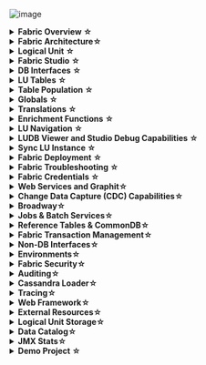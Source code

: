 ![image](/articles/images/welcome_to_wiki.png)
<meta name="google-site-verification" content="IJmQ9-boTYLbHPdfk46dZofapWD_WJAn1TlNP9E8W7s" />
<details>
<summary markdown="span"><strong>Fabric Overview <strong><a href="/articles/01_fabric_overview/README.md" style="text-decoration: none;">&#9734;</a></summary>
<!----<summary markdown="span"><strong>Fabric Overview<strong></summary>-->
<ul>
        <li><a href="/articles/01_fabric_overview/01_what%20is%20fabric.md">What is Fabric?</a></li>
        <li><a href="/articles/01_fabric_overview/02_fabric_glossary.md">Fabric Glossary</a></li>
</ul>
</details>

<details>
<summary markdown="span"><strong>Fabric Architecture<strong><a href="/articles/02_fabric_architecture/README.md" style="text-decoration: none;">&#9734;</a></summary><ul>
<li><a href="/articles/02_fabric_architecture/01_fabric_architecture_overview.md">Fabric Architecture Overview</a></li>
<li><a href="/articles/02_fabric_architecture/02_fabric_directories.md">Fabric Server- Main Directories</a></li>
<li><a href="/articles/02_fabric_architecture/03_fabric_basics_getting_started.md">Fabric Basics - Getting Started</a></li>
<li><a href="/articles/02_fabric_architecture/04_fabric_commands.md">Fabric Commands</a></li>
<li><a href="/articles/02_fabric_architecture/05_fabric_main_configuration_files.md">Fabric- Main Configuration Files</a></li>
<li><a href="/articles/02_fabric_architecture/06_cassandra_keyspaces_for_fabric.md">Cassandra Keyspaces for Fabric</a></li>
<li><a href="/articles/02_fabric_architecture/07_cassandra_basic_commands.md">Cassandra Basic Commands</a></li>
<li><a href="/articles/02_fabric_architecture/08_kafka_basic_commands.md">Kafka Basic Commands</a></li>
</ul>
</details>

<details>
<summary markdown="span"><strong>Logical Unit <strong><a href="/articles/03_logical_units/README.md" style="text-decoration: none;">&#9734;</a></summary><ul>
<li><a href="/articles/03_logical_units/01_LU_overview.md">LU Overview</a></li>
<li><a href="/articles/03_logical_units/02_create_a_logical_unit_flow.md">Create a Logical Unit - Flow</li>
<li><a href="/articles/03_logical_units/03_LU_schema_window.md">LU Schema Window</li>
<li><a href="/articles/03_logical_units/04_LU_properties.md">LU Properties</a></li>
<li><a href="/articles/03_logical_units/05_create_a_new_LU_object.md">Create New LU Object</a></li>
<li><a href="/articles/03_logical_units/06_auto_discovery_wizard.md">Auto Discovery Wizard</a></li>
<li><a href="/articles/03_logical_units/07_build__or_update_an_LU_schema.md">Auto Discovery - Build or Update LU Schema</a></li>
<li><a href="/articles/03_logical_units/08_define_root_table_and_instance_ID_LU_schema.md">Set Root Table and Instance ID Column</a></li>
<li><a href="/articles/03_logical_units/09_add_table_to_a_schema.md">Add a Table to a Schema</a></li>
<li><a href="/articles/03_logical_units/10_delete_table_from_a_schema.md">Delete a Table from a Schema</a></li>
<li><a href="/articles/03_logical_units/11_add_delete_table_population.md">Add/Delete Population from LU Schema</a></li>
<li><a href="/articles/03_logical_units/12_LU_hierarchy_and_linking_table_population.md">LU Hierarchy and Linking Table Populations</a></li>
<li><a href="/articles/03_logical_units/13_disable_enable_populations_in_schema.md">Disable/Enable Populations in the Schema</a></li>
<li><a href="/articles/03_logical_units/14_edit%20enrichment%20order.md">Edit Enrichment Order</a></li>
<li><a href="/articles/03_logical_units/15_LU_schema_edit_reference_tab.md">Editing References Tab</a></li>
<li><a href="/articles/03_logical_units/16_LU_schema_group_and_ungroup_tables.md">LU Schema: Group and Ungroup Tables</a></li>
<li><a href="/articles/03_logical_units/17_LU_schema_change_root_table.md">LU Schema: Change Root Table</a></li>
<li><a href="/articles/03_logical_units/18_LU_schema_refresh_LU_options.md">LU Schema: Refresh LU Options</a></li>
                </ul>
       </li>
</ul>
</details>

<details>
<summary markdown="span"><strong>Fabric Studio <strong><a href="/articles/04_fabric_studio/README.md" style="text-decoration: none;">&#9734;</a></summary><ul>
<li><a href="/articles/04_fabric_studio/01_UI_components_and_menus.md">Components and Menus</a></li>
<li><a href="/articles/04_fabric_studio/02_window_tab_context_menu.md">Window Tab Context Menu</li>
<li><a href="/articles/04_fabric_studio/03_diagram_and_toolbars.md">Diagrams and Toolbars</li>
<li><a href="/articles/04_fabric_studio/04_user_preferences.md">User Preferences</a></li>
<li><a href="/articles/04_fabric_studio/05_creating_a_new_project.md">Creating a New Project</a></li>
<li><a href="/articles/04_fabric_studio/06_adding_fabric_projects_to_version_control.md">Adding Fabric Projects to Version Control</a></li>
<li><a href="/articles/04_fabric_studio/07_best_practices_for_working_with_GIT_and_SVN.md">Best Practices for Working with GIT and SVN</a></li>
<li><a href="/articles/04_fabric_studio/08_fabric_project_tree.md">Fabric Project Tree</a></li>
<li><a href="/articles/04_fabric_studio/09_logic_files_and_categories.md">Logic Files and Categories</a></li>
<li><a href="/articles/04_fabric_studio/10_fabric_studio_validating_java_code_within_a_project.md">Fabric Studio Java Code Validation</a></li>
<li><a href="/articles/04_fabric_studio/11_fabric_studio_exporting_and_importing%20a_fabric_project.md">Fabric Project</a></li>
<li><a href="/articles/04_fabric_studio/12_shared_objects.md">Shared Objects</a></li>
</ul>
        </ul>
</details>

<details>
<summary markdown="span"><strong>DB Interfaces <strong><a href="/articles/05_DB_interfaces/README.md" style="text-decoration: none;">&#9734;</a></summary><ul>     
<li><a href="/articles/05_DB_interfaces/01_interfaces_overview.md"> Interfaces Overview</a></li>
<li><a href="/articles/05_DB_interfaces/02_interfaces_source_analysis_guidelines.md">Interfaces Source Analysis Guidelines</li>
<li><a href="/articles/05_DB_interfaces/03_DB_interfaces_overview.md">DB Interfaces Overview</li>
<li><a href="/articles/05_DB_interfaces/04_creating_a_new_database_interface.md">Creating a New Database Interface</a></li>
<li><a href="/articles/05_DB_interfaces/05_adding_a_fabric_remote_interface_type.md">Adding Fabric to Interface Type</a></li>
<li><a href="/articles/05_DB_interfaces/06_editing_interface_settings.md">Editing Interface Settings</a></li>
<li><a href="/articles/05_DB_interfaces/07_deleting_disabling_an_interface.md">Deleting Disabling an Interface</a></li>
<li><a href="/articles/05_DB_interfaces/08_clearing_the_database_objects_cache.md">Clearing DB Object Cache</a></li>
<li><a href="/articles/05_DB_interfaces/09_fabric_API_for_DB_interfaces.md">Fabric API for DB Interface</a></li>
<li><a href="/articles/05_DB_interfaces/10_database_types.md">Database Types</a></li>
        </ul>
</ul>
</details>

<details>
<summary markdown="span"><strong>LU Tables <strong><a href="/articles/06_LU_tables/README.md" style="text-decoration: none;">&#9734;</a></summary> <ul>
<li><a href="/articles/06_LU_tables/01_LU_tables_overview.md">LU Tables Overview</a></li>
<li><a href="/articles/06_LU_tables/02_create_an_LU_table.md">Create an LU Table</li>
<li><a href="/articles/06_LU_tables/03_table_indexes.md">Table Indexes</li>
<li><a href="/articles/06_LU_tables/04_table_properties.md">Table Properties</a></li>
</ul>
        </ul>
</details>
<details>
<summary markdown="span"><strong>Table Population <strong><a href="/articles/07_table_population/README.md" style="text-decoration: none;">&#9734;</a></summary><ul>
<li><a href="/articles/07_table_population/01_table_population_overview.md">Table Population Overview</a></li>
<li><a href="/articles/07_table_population/02_source_object_types.md">Source Object Types</li>
<li><a href="/articles/07_table_population/03_creating_a_new_table_population.md">Creating a New Table Population</li>
<li><a href="/articles/07_table_population/04_table_population_properties_tab.md">Table Population Properties Tab</a></li>
<li><a href="/articles/07_table_population/05_table_population_mode.md">Table Population Mode</a></li>
<li><a href="/articles/07_table_population/06_table_population_transformation_rules.md">Table Population Transformation Rules</a></li>
<li><a href="/articles/07_table_population/07_fabric_built_in_functions.md">Fabric Built-in Functions</a></li>
<li><a href="/articles/07_table_population/08_project_functions.md">Project Functions</a></li>
<li><a href="/articles/07_table_population/10_creating_a_project_function.md">Creating a Project Function</a></li>
<li><a href="/articles/07_table_population/11_1_creating_or_editing_a_root_function.md">Creating or Editing a Root Function</a></li>
<li><a href="/articles/07_table_population/11_2_root_functions_code_examples.md">Root Functions - Code Examples</a></li>
<li><a href="/articles/07_table_population/11_3_creating_an_LUDB_function.md">Creating an LUDB Function</a></li>
<li><a href="/articles/07_table_population/11_4_creating_a_trigger_function.md">Creating a Trigger Function</a></li>
<li><a href="/articles/07_table_population/11_5_creating_an_event_function.md">Creating an Event Function</a></li>
<li><a href="/articles/07_table_population/11_lookup_tables.md">Lookup Tables</a></li>
<li><a href="/articles/07_table_population/12_table_population_diagram_outline.md">Table Population Diagram Outline</a></li>
<li><a href="/articles/07_table_population/13_LU_table_population_execution_order.md">Table Population Excecution Order</a></li>
<li><a href="/articles/07_table_population/14_table_population_based_Broadway.md">Table Population Based on a Broadway Flow</a></li>
</ul>
                </ul>
</details>


<details>
<summary markdown="span"><strong>Globals <strong><a href="/articles/08_globals/README.md" style="text-decoration: none;">&#9734;</a></summary><ul>
<li><a href="/articles/08_globals/01_globals_overview.md">Globals Overview</a></li>
<li><a href="/articles/08_globals/02_globals_use_cases.md">Globals Use Cases</li>
<li><a href="/articles/08_globals/03_set_globals.md">Set Globals</li>
<li><a href="/articles/08_globals/04_globals_code_examples.md">Globals Code Examples</a></li>
        </ul>
        </ul>
</details>

<details>
<summary markdown="span"><strong>Translations <strong><a href="/articles/09_translations/README.md" style="text-decoration: none;">&#9734;</a></summary><ul>
<li><a href="/articles/09_translations/01_translations_overview_and_use_cases.md">Translations Overview</a></li>
<li><a href="/articles/09_translations/02_creating_a_new_translation_in_fabric.md">Creating a New Translation in Fabric</a></li>
<li><a href="/articles/09_translations/03_data_population_in_a_translation.md">Data Population in Translation</a></li>
<li><a href="/articles/09_translations/04_using_translations_in_fabric.md">Using Translations in Fabric</a></li>
<li><a href="/articles/09_translations/05_translations_code_examples.md">Translations Code Examples</a></li>
</ul>
</ul>
</details>

<details>
<summary markdown="span"><strong>Enrichment Functions <strong><a href="/articles/10_enrichment_function/README.md" style="text-decoration: none;">&#9734;</a></summary><ul>
<li><a href="/articles/10_enrichment_function/01_enrichment_function_overview.md">Enrichment Function Overview</a></li>
<li><a href="/articles/10_enrichment_function/02_enrichment_vs_root_func_comparison_analysis.md">Enrichment vs. Root Function - Comparison Analysis</a></li>
<li><a href="/articles/10_enrichment_function/03_create_edit_enrichment_function.md">Create / Edit an Enrichment Function</a></li>
<li><a href="/articles/10_enrichment_function/04_code_examples_enrichment_function.md">Code Examples of Enrichment Function</a></li>
</ul>
        </ul>
</details>

<details>
<summary markdown="span"><strong>LU Navigation <strong><a href="/articles/12_LU_navigation/README.md" style="text-decoration: none;">&#9734;</a></summary><ul>
<li><a href="/articles/12_LU_navigation/01_Navigating_an_LU_schema.md">Navigating an LU Schema</a></li>
<li><a href="/articles/12_LU_navigation/02_searching_a_fabric_project.md">Searching a Fabric Project</a></li>
</ul>
        </ul>
</details>

<details>
<summary markdown="span"><strong>LUDB Viewer and Studio Debug Capabilities <strong><a href="/articles/13_LUDB_viewer_and_studio_debug_capabilities/README.md" style="text-decoration: none;">&#9734;</a></summary><ul>
<li><a href="/articles/13_LUDB_viewer_and_studio_debug_capabilities/01_data_viewer.md">Data Viewer</a></li>
<li><a href="/articles/13_LUDB_viewer_and_studio_debug_capabilities/02_fabric_studio_log_files.md">Fabric Studio Log Files</a></li>
<li><a href="/articles/13_LUDB_viewer_and_studio_debug_capabilities/03_debug_table_population.md">Debug Table Population</a></li>
</ul>
        </ul>
</details>

<details>
<summary markdown="span"><strong>Sync LU Instance <strong><a href="/articles/14_sync_LU_instance/README.md" style="text-decoration: none;">&#9734;</a></summary><ul>
<li><a href="/articles/14_sync_LU_instance/01_sync_LUI_overview.md">Sync LUI Overview</a></li>
<li><a href="/articles/14_sync_LU_instance/02_sync_modes.md">Sync Modes</li>
<li><a href="/articles/14_sync_LU_instance/03_sync_ignore_source_exception.md">Sync- Ignore Source Exception</li>
<li><a href="/articles/14_sync_LU_instance/04_sync_methods.md">Sync Methods</a></li>
<li><a href="/articles/14_sync_LU_instance/05_sync_decision_functions.md">Sync – Decision Functions</a></li>
<li><a href="/articles/14_sync_LU_instance/06_sync_decision_functions_recommendations.md">Sync Decision Functions Recommendations</a></li>
<li><a href="/articles/14_sync_LU_instance/07_sync_levels.md">Sync Levels</a></li>
<li><a href="/articles/14_sync_LU_instance/08_sync_timeout.md">Sync Timeout</a></li>
<li><a href="/articles/14_sync_LU_instance/09_skip_sync.md">Skip Sync</a></li>
<li><a href="/articles/14_sync_LU_instance/10_sync_behavior_summary.md">Sync Behavior Summary</a></li>
        </ul>
</ul>
</details>

<details>
<summary markdown="span"><strong>Fabric Deployment <strong><a href="/articles/16_deploy_fabric/README.md" style="text-decoration: none;">&#9734;</a></summary><ul>
<li><a href="/articles/16_deploy_fabric/01_deploy_Fabric_project.md">Deploy Fabric Project</a></li>
<li><a href="/articles/16_deploy_fabric/02_deploy_from_Fabric_Studio.md">Deploy from Fabric Studio</a></li>
<li><a href="/articles/16_deploy_fabric/03_offline_deploy.md">Offline Deploy</a></li>
</ul>
        </ul>
</details>

<details>
<summary markdown="span"><strong>Fabric Troubleshooting <strong><a href="/articles/21_Fabric_troubleshooting/README.md" style="text-decoration: none;">&#9734;</a></summary><ul>
<li><a href="/articles/21_Fabric_troubleshooting/01_Fabric_troubleshooting_overview.md">Fabric Troubleshooting Overview</a></li>
<li><a href="/articles/21_Fabric_troubleshooting/02_Fabric_troubleshooting_log_files.md">Fabric Troubleshooting Log Files</a></li>
</ul>
        </ul>
</details>

<details>
<summary markdown="span"><strong>Fabric Credentials <strong><a href="/articles/17_fabric_credentials/README.md" style="text-decoration: none;">&#9734;</a></summary><ul>
<li><a href="/articles/17_fabric_credentials/01_fabric_credentials_overview.md">Fabric Credentials Overview</a></li>
<li><a href="/articles/17_fabric_credentials/02_fabric_credentials_commands.md">Fabric Credentials Commands</a></li>
<li><a href="/articles/17_fabric_credentials/03_fabric_credentials_backup.md">Fabric Credentials Backup</a></li>
</ul>
        </ul>
</details>

<details>
<summary markdown="span"><strong>Web Services and Graphit<strong><a href="/articles/15_web_services_and_graphit/README.md" style="text-decoration: none;">&#9734;</a></summary><ul>
<li><a href="/articles/15_web_services_and_graphit/01_web_services_overview.md">Overview</a></li>
<li><a href="/articles/15_web_services_and_graphit/02_web_services_properties.md">Properties</a></li>
<li><a href="/articles/15_web_services_and_graphit/03_create_a_web_service.md">Create a Web Service</a></li>
<li><a href="/articles/15_web_services_and_graphit/04_web_services_function_basic_structure.md">Function Basic Structure</a></li>
<li><a href="/articles/15_web_services_and_graphit/05_edit_web_service_code.md">Edit Web Service Code</a></li>
<li><a href="/articles/15_web_services_and_graphit/06_web_services_code_examples.md">Code Examples</a></li>
<li><a href="/articles/15_web_services_and_graphit/07_deploy_web_services.md">Deploy Web Services</a></li>
<li><a href="/articles/15_web_services_and_graphit/08_web_services_input_parameters.md">Web Service Input Parameters</a></li>
<li><a href="/articles/15_web_services_and_graphit/09_swagger.md">Swagger</a></li>
<li><a href="/articles/15_web_services_and_graphit/10_legacy_annotation.md">Legacy Annotation</a></li>
<li><a href="/articles/15_web_services_and_graphit/11_response_codes.md">Response Codes</a></li>
<li><a href="/articles/15_web_services_and_graphit/12_Supported_Verbs_Get.md">Supported Verbs - GET</a></li>
<li><a href="/articles/15_web_services_and_graphit/13_Supported_Verbs_Post.md">Supported Verbs - POST</a></li>
<li><a href="/articles/15_web_services_and_graphit/14_Supported_Verbs_Put.md">Supported Verbs - PUT</a></li>
<li><a href="/articles/15_web_services_and_graphit/15_Supported_Verbs_Delete.md">Supported Verbs - DELETE</a></li>
<li><a href="/articles/15_web_services_and_graphit/16_rest_api_additions.md">REST API Additions</a></li>
<li><a href="/articles/15_web_services_and_graphit/17_Graphit/01_graphit_overview.md">Graphit Overview</a></li>
<li><a href="/articles/15_web_services_and_graphit/17_Graphit/02_create_and_edit_a_graphit_file.md">Create and Edit a Graphit File</a></li> 
<li><a href="/articles/15_web_services_and_graphit/17_Graphit/03_graphit_node_types.md">Graphit Nodes Types</a></li> 
<li><a href="/articles/15_web_services_and_graphit/17_Graphit/04_graphit_node_properties.md">Graphit Nodes Properties</a></li> 
<li><a href="/articles/15_web_services_and_graphit/17_Graphit/05_graphit_debugging.md">Graphit Debugging</a></li> 
<li><a href="/articles/15_web_services_and_graphit/17_Graphit/06_using_graphit_files_with_parameters.md">Graphit Parameters</a></li> 
<li><a href="/articles/15_web_services_and_graphit/17_Graphit/07_invoking_graphit_files.md">Invoking Graphit Files</a></li> 
<li><a href="/articles/15_web_services_and_graphit/17_Graphit/08_invoke_javacode_from_graphit.md">Invoke Java from Graphit</a></li> 
<li><a href="/articles/15_web_services_and_graphit/17_Graphit/09_invoke_graphit_from_outside_studio.md">Invoke Graphit from Outside Fabric Studio</a></li> 
<li><a href="/articles/15_web_services_and_graphit/17_Graphit/10_graphit_examples.md">Graphit Examples</a></li>
</ul> 
         </ul>
</details>
<details>
<summary markdown="span"><strong>Change Data Capture (CDC) Capabilities<strong><a href="/articles/18_fabric_cdc/README.md" style="text-decoration: none;">&#9734;</a></summary><ul>
<li><a href=/articles/18_fabric_cdc/01_change_data_capture_overview.md>CDC Overview</a></li>
<li><a href="/articles/18_fabric_cdc/02_cdc_process_architecture.md">CDC Process Architecture</a></li>
<li><a href="/articles/18_fabric_cdc/03_cdc_messages.md">CDC Messages</a></li>
<li><a href="/articles/18_fabric_cdc/04_cdc_publication_flow.md">CDC Publication Flow</a></li>
<li><a href="/articles/18_fabric_cdc/05_cdc_consumers_implementation.md">CDC Implementation Steps</a></li>
<li><a href="/articles/18_fabric_cdc/06_cdc_configuration.md">CDC Configuration</a></li>
<li><a href="/articles/18_fabric_cdc/cdc_consumers/README.md">CDC Consumers</a></li>   
</ul> 
</ul> 
</details>        
<details>
<summary markdown="span"><strong>Broadway<strong><a href="/articles/19_Broadway/README.md" style="text-decoration: none;">&#9734;</a></summary><ul>
<li><a href="/articles/19_Broadway/01_broadway_overview.md">Broadway Overview</a></li>
<li><a href="/articles/19_Broadway/02_broadway_high_level_components.md">Broadway High Level Components</a></li>
<li><a href="/articles/19_Broadway/02a_broadway_flow_overview.md">Broadway Flow Overview</a></li>
<li><a href="/articles/19_Broadway/03_broadway_actor.md">Broadway Actor Overview</a></li>
<li><a href="/articles/19_Broadway/03_broadway_actor_window.md">Broadway Actor Window</a></li>
<li><a href="/articles/19_Broadway/04_built_in_actor_types.md">Built-in Actor Types</a></li>
<li><a href="/articles/19_Broadway/actors/README.md">Actors Specifications and Examples</a></li>
<li><a href="/articles/19_Broadway/05_data_types.md">Broadway Data Types</a></li>
<li><a href="/articles/19_Broadway/06_export_actor.md">Actor Inheritance Mechanism</a></li>
<li><a href="/articles/19_Broadway/07_broadway_flow_linking_actors.md">Linking Actors in Broadway Flow</a></li>  
<li><a href="/articles/19_Broadway/08_show_only_connected_actors.md">Show Only Connected Actors</a></li>  
<li><a href="/articles/19_Broadway/09_broadway_integration_with_Fabric.md">Broadway Integration with Fabric</a></li>
<li><a href="/articles/19_Broadway/17_tutorial_and_flow_examples.md">Broadway Tutorial and Flow Examples</a></li>
<li><a href="/articles/19_Broadway/18_broadway_flow_window.md">Broadway Flow Window</a></li>
<li><a href="/articles/19_Broadway/19_broadway_flow_stages.md">Broadway Stages</a></li>
<li><a href="/articles/19_Broadway/21_iterations.md">Iterations in Broadway</a></li>
<li><a href="/articles/19_Broadway/21a_iterations_addnl.md">Complex Iteration Flows</a></li>
<li><a href="/articles/19_Broadway/22_broadway_flow_inner_flows.md">Inner Flows</a></li>
<li><a href="/articles/19_Broadway/23_transactions.md">Transactions</a></li>
<li><a href="/articles/19_Broadway/24_error_handling.md">Error Handling</a></li>
<li><a href="/articles/19_Broadway/25_broadway_flow_window_run_and_debug_flow.md">Run and Debug Broadway Flow</a></li>
<li><a href="/articles/19_Broadway/27_broadway_data_inspection.md">Broadway Data Inspector</a></li>
<li><a href="/articles/19_Broadway/28_actor_editor.md">Actor Editor</a></li>
<li><a href="/articles/19_Broadway/29_recovery_point.md">Recovery Point</a></li>
<li><a href="/articles/19_Broadway/30_support_parallel_execution.md">Support Parallel Execution</a></li>

</ul> 
</ul> 
</details> 


<details>
<summary markdown="span"><strong>Jobs & Batch Services<strong><a href="/articles/20_jobs_and_batch_services/README.md" style="text-decoration: none;">&#9734;</a></summary><ul>
<li><a href="/articles/20_jobs_and_batch_services/01_fabric_jobs_overview.md">Overview</a></li>
<li><a href="/articles/20_jobs_and_batch_services/02_jobs_flow_and_status.md">Jobs Lifecycle & Flows</a></li>
<li><a href="/articles/20_jobs_and_batch_services/03_create_a_new_user_job.md">User Jobs</a></li>
<li><a href="/articles/20_jobs_and_batch_services/04_create_a_new_process_job.md">Process Jobs</a></li>
<li><a href="/articles/20_jobs_and_batch_services/05_create_a_new_broadway_job.md">Broadway Jobs</a></li>
<li><a href="/articles/20_jobs_and_batch_services/07_jobs_commands.md">Commands list</a></li>
<li><a href="/articles/20_jobs_and_batch_services/08_jobs_table_fields.md">Jobs Monitoring</a></li>
<li><a href="/articles/20_jobs_and_batch_services/09_jobs_configuration.md">Jobs Configuration</a></li>
<li><a href="/articles/20_jobs_and_batch_services/10_jobs_and_batches_affinity.md">Fabric Affinity Concept</a></li>
<li><a href="/articles/20_jobs_and_batch_services/11_batch_process_overview.md">Batch Processes</a></li>
<li><a href="/articles/20_jobs_and_batch_services/12_batch_sync_commands.md">Batch Synchronization</a></li>
<li><a href="/articles/20_jobs_and_batch_services/13_migrate_commands.md">Migrate Command</a></li>
<li><a href="/articles/20_jobs_and_batch_services/14_instances_groups.md">Instance Groups</a></li>
<li><a href="/articles/20_jobs_and_batch_services/15_batch_broadway_commands.md">Broadway flows & Batches</a></li>
<li><a href="/articles/20_jobs_and_batch_services/16_batch_CDC_commands.md">CDC Republish & Batches</a></li>
<li><a href="/articles/20_jobs_and_batch_services/17_batch_process_flow.md">Batch Processes Flows</a></li>
</ul>
</details>        


<details>
<summary markdown="span"><strong>Reference Tables & CommonDB<strong><a href="/articles/22_reference(commonDB)_tables/README.md" style="text-decoration: none;">&#9734;</a></summary><ul>
<li><a href="/articles/22_reference(commonDB)_tables/01_fabric_commonDB_overview.md">Overview</a></li>
<li><a href="/articles/22_reference(commonDB)_tables/02_reference_table_fabric_studio.md">Reference Tables in Fabric Studio</a></li>
<li><a href="/articles/22_reference(commonDB)_tables/03_fabric_commonDB_runtime.md">Reference Tables in Fabric Runtime</a></li>
<li><a href="/articles/22_reference(commonDB)_tables/04_fabric_commonDB_sync.md">commonDB Synchronization</a></li>
<li><a href="/articles/22_reference(commonDB)_tables/05_commonDB_sync_modes_and_flow.md">Reference Tables Synchronization</a></li>
<li><a href="/articles/22_reference(commonDB)_tables/06_fabric_commonDB_misc.md">commonDB Behind the Scene</a></li>
<li><a href="/articles/22_reference(commonDB)_tables/07_fabric_commonDB_configuration.md">commonDB Configuration</a></li>
</ul>
</details> 

<details>
<summary markdown="span"><strong>Fabric Transaction Management<strong><a href="/articles/23_fabric_transactions/README.md" style="text-decoration: none;">&#9734;</a></summary><ul>
<li><a href="/articles/23_fabric_transactions/01_fabric_transactions_overview.md">Fabric Transaction Management Overview</a></li>
<li><a href="/articles/23_fabric_transactions/02_fabric_transactions.md">Fabric Transactions</a></li>
<li><a href="/articles/23_fabric_transactions/03_trx_code_examples.md">Transactions Code Examples</a></li>
</details> 

<details>
<summary markdown="span"><strong>Non-DB Interfaces<strong><a href="/articles/24_non_DB_interfaces/README.md" style="text-decoration: none;">&#9734;</a></summary><ul>
<li><a href="/articles/24_non_DB_interfaces/01_nondb_interfaces_overview.md">Non-DB Interfaces Overview</a></li>
<li><a href="/articles/24_non_DB_interfaces/02_SFTP_interface.md">SFTP Interface</a></li>
<li><a href="/articles/24_non_DB_interfaces/03_kafka_interface.md">Kafka Interface</a></li>
<li><a href="/articles/24_non_DB_interfaces/04_JMS_interface.md">JMS Interface</a></li>
<li><a href="/articles/24_non_DB_interfaces/05_HTTP_interface.md">HTTP Interface</a></li>
<li><a href="/articles/24_non_DB_interfaces/06_local_file_sys.md">Local File System Interface</a></li>
<li><a href="/articles/24_non_DB_interfaces/07_custom_interface.md">Custom Interface</a></li>
<li><a href="/articles/24_non_DB_interfaces/08_SMTP_interface.md">SMTP Interface</a></li>
<li><a href="/articles/24_non_DB_interfaces/09_redis_interface.md">Redis Interface</a></li>
</details> 

<details>
<summary markdown="span"><strong>Environments<strong><a href="/articles/25_environments/README.md" style="text-decoration: none;">&#9734;</a></summary><ul>
<li><a href="/articles/25_environments/01_environments_overview.md">Environments Overview</a></li>
<li><a href="/articles/25_environments/02_create_new_environment.md">Create New Environment</a></li>
<li><a href="/articles/25_environments/03_deploy_env_from_Fabric_Studio.md">Deploy Environment from Fabric Studio</a></li>
<li><a href="/articles/25_environments/04_offline_deployment.md">Offline Environment Deployment</a></li>
<li><a href="/articles/25_environments/05_set_and_list_commands.md">SET and LIST Commands for Environments</a></li>
</details> 


<details>
<summary markdown="span"><strong>Fabric Security<strong><a href="/articles/26_fabric_security/README.md" style="text-decoration: none;">&#9734;</a></summary><ul>

<li><a href="/articles/26_fabric_security/01_fabric_security_overview.md">Security Overview</a></li>
<li><a href="/articles/26_fabric_security/02_fabric_entities_design.md">Fabric - Secure-by-Design</a></li>
<li><a href="/articles/26_fabric_security/03_fabric_LUI_encryption.md">Digital Entities Encryption</a></li>
<li><a href="/articles/26_fabric_security/04_fabric_interfaces_security.md">Interfaces Encryption</a></li>
<li><a href="/articles/26_fabric_security/05_fabric_webservices_security.md">Web Services Security</a></li>
    
</details> 


<details>
<summary markdown="span"><strong>Auditing<strong><a href="/articles/27_auditing/README.md" style="text-decoration: none;">&#9734;</a></summary><ul>
<li><a href="/articles/27_auditing/01_auditing_overview.md">Auditing Overview</a></li>
<li><a href="/articles/27_auditing/02_filtering_strategy.md">Filtering Strategy</a></li>
<li><a href="/articles/27_auditing/03_persistence_strategy.md">Persistence Strategy</a></li>
</details>  

<details>
<summary markdown="span"><strong>Cassandra Loader<strong><a href="/articles/28_cassandra_loader/README.md" style="text-decoration: none;">&#9734;</a></summary><ul>
<li><a href="/articles/28_cassandra_loader/01_cassandra_loader_overview.md">Cassandra Loader Overview</a></li>
<li><a href="/articles/28_cassandra_loader/02_loader_architecture.md">Cassandra Loader Architecture</a></li>
<li><a href="/articles/28_cassandra_loader/03_loader_configuration.md">Cassandra Loader Configuration</a></li>
<li><a href="/articles/28_cassandra_loader/04_loader_invocation.md">Cassandra Loader Invocation and JMX</a></li>
</details>  

 <details>
<summary markdown="span"><strong>Tracing<strong><a href="/articles/29_tracing/README.md" style="text-decoration: none;">&#9734;</a></summary><ul>
<li><a href="/articles/29_tracing/01_tracing_overview.md">Tracing Overview</a></li>
<li><a href="/articles/29_tracing/02_trace_command.md">Trace Commands</a></li>
<li><a href="/articles/29_tracing/03_trace_examples.md">Trace Examples</a></li>
<li><a href="/articles/29_tracing/04_trace_custom.md">Trace Custom</a></li>
<li><a href="/articles/29_tracing/05_trace_view.md">Trace View</a></li>
</details>    

<details>
<summary markdown="span"><strong>Web Framework<strong><a href="/articles/30_web_framework/README.md" style="text-decoration: none;">&#9734;</a></summary><ul>
<li><a href="/articles/30_web_framework/01_web_framework_overview.md">Web Framework Overview</a></li>
<li><a href="/articles/30_web_framework/02_preintegrated_apps_overview.md">Pre-Integrated Application Overview</a></li>
<li><a href="/articles/30_web_framework/03_web_admin_application.md">Web Admin Application</a></li>
<li><a href="/articles/30_web_framework/04_data_editor_overview.md">Data Editor</a></li>       
</details>    

<details>
<summary markdown="span"><strong>External Resources<strong><a href="/articles/31_external_resources/README.md" style="text-decoration: none;">&#9734;</a></summary>
        <ul>
                <li><a href="/articles/31_external_resources/01_external_jars.md ">External JARs</a></li>
                <li><a href="/articles/31_external_resources/02_invoke_remote_server_calls.md">Invoking Remote API Calls</a></li>
        </ul>        
</details>

<details>
<summary markdown="span"><strong>Logical Unit Storage<strong><a href="/articles/32_LU_storage/README.md" style="text-decoration: none;">&#9734;</a></summary><ul>
<li><a href="/articles/32_LU_storage/01_LU_storage_overview.md">Logical Unit Storage Overview</a></li>
<li><a href="/articles/32_LU_storage/02_storage_management.md">LU Storage and Cache Management</a></li>
<li><a href="/articles/32_LU_storage/03_big_lu_storage.md">Big Logical Units</a></li>
</details> 

<details>
<summary markdown="span"><strong>Data Catalog<strong><a href="/articles/33_data_catalog/README.md" style="text-decoration: none;">&#9734;</a></summary><ul>
<li><a href="/articles/33_data_catalog/01_data_catalog_overview.md">Data Catalog Overview</a></li>
<li><a href="/articles/33_data_catalog/02_e2e_catalog_creation_process.md">E2E Catalog Creation Process</a></li>
<li><a href="/articles/33_data_catalog/02a_data_catalog_interface.md">Data Catalog Interface</a></li>
<li><a href="/articles/33_data_catalog/03_build_and_write_catalog.md">Build and Write Data Catalog</a></li>
<li><a href="/articles/33_data_catalog/05_data_catalog_navigation.md">Data Catalog Navigation</a></li>
<li><a href="/articles/33_data_catalog/06_override_data_catalog.md">Override Data Catalog</a></li>
<li><a href="/articles/33_data_catalog/07_OrientDB_setup.md">OrientDB Setup</a></li>
<li><a href="/articles/33_data_catalog/08_catalog_commands.md">Catalog Commands</a></li>
</details>
                
<details>
<summary markdown="span"><strong>JMX Stats<strong><a href="/articles/34_JMX_statistics/README.md" style="text-decoration: none;">&#9734;</a></summary><ul>

<li><a href="/articles/34_JMX_statistics/01_JMX_overview.md">JMX Overview</a></li>
<li><a href="/articles/34_JMX_statistics/02_JMX_infoformat.md">JMX Format</a></li>
<li><a href="/articles/34_JMX_statistics/03_JMX_custom.md"> JMX for Customized User code</a></li>
</details>

<details>
<summary markdown="span"><strong>Demo Project <strong><a href="/articles/demo_project" style="text-decoration: none;">&#9734;</a></summary>       

